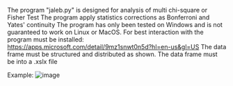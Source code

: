 The  program  "jaleb.py" is  designed for analysis of multi chi-square or Fisher Test
The program apply statistics corrections as Bonferroni and Yates' continuity
The program has only been tested on Windows and is not guaranteed to work on Linux or MacOS.
For best interaction with the program must be installed: https://apps.microsoft.com/detail/9mz1snwt0n5d?hl=en-us&gl=US
The data frame must be structured and distributed as shown. 
The data frame must be into a .xslx file


Example:
![image](https://github.com/user-attachments/assets/c43d5d43-f852-43a2-8607-44376be9438d)
